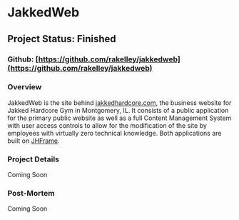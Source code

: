 # JakkedWeb

## Project Status: Finished


### Github: [https://github.com/rakelley/jakkedweb](https://github.com/rakelley/jakkedweb)


### Overview
JakkedWeb is the site behind [jakkedhardcore.com](https://jakkedhardcore.com),
the business website for Jakked Hardcore Gym in Montgomery, IL.  It consists of
a public application for the primary public website as well as a full Content
Management System with user access controls to allow for the modification of the
site by employees with virtually zero technical knowledge.  Both applications
are built on [JHFrame](/projects/jhframe).


### Project Details
Coming Soon


### Post-Mortem
Coming Soon
